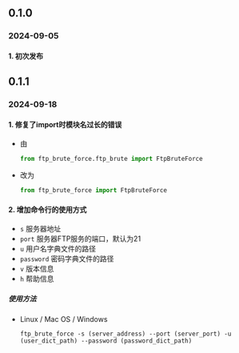 ## 0.1.0

### 2024-09-05

#### 1. 初次发布

## 0.1.1

### 2024-09-18

#### 1. 修复了import时模块名过长的错误

   - 由
     ```python
     from ftp_brute_force.ftp_brute import FtpBruteForce
     ```
   - 改为
     ```python
     from ftp_brute_force import FtpBruteForce
     ```

#### 2. 增加命令行的使用方式
 - `s` 服务器地址
 - `port` 服务器FTP服务的端口，默认为21
 - `u` 用户名字典文件的路径
 - `password` 密码字典文件的路径
 - `v`  版本信息
 - `h`  帮助信息
##### 使用方法
  - Linux / Mac OS / Windows

	```shell
	ftp_brute_force -s (server_address) --port (server_port) -u (user_dict_path) --password (password_dict_path)
	```
